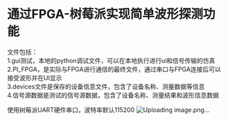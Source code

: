 # 通过FPGA-树莓派实现简单波形探测功能  
文件包括：  
1.gui测试，本地的python调试文件，可以在本地执行进行ui和信号传输的仿真  
2.PI_FPGA，是实际与FPGA进行通信的最终文件，通过串口与FPGA连接后可以接受波形并在UI显示  
3.devices文件是保存的设备信息文件，包含了设备名称、测量数据等信息  
4.信号源数据是测试的信号源数据，包含了设备名称、测量结果和波形信息数据  

使用树莓派UART硬件串口，波特率默认115200
![Uploading image.png…]()
